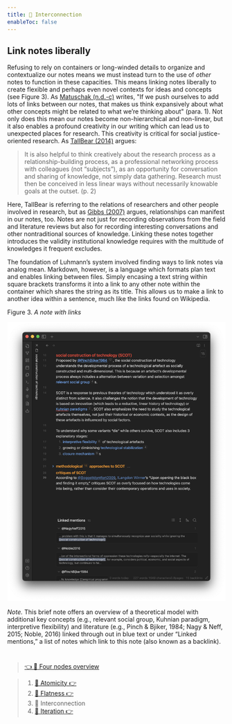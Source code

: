 ```yaml
---
title: 📖 Interconnection
enableToc: false
---
```


## Link notes liberally

Refusing to rely on containers or long-winded details to organize and contextualize our notes means we must instead turn to the use of *other* notes to function in these capacities. This means linking notes liberally to create flexible and perhaps even novel contexts for ideas and concepts (see Figure 3). As [Matuschak (n.d.-c)](References/Matuschak,%20nd-c.md) writes, "If we push ourselves to add lots of links between our notes, that makes us think expansively about what other concepts might be related to what we’re thinking about" (para. 1). Not only does this mean our notes become non-hierarchical and non-linear, but it also enables a profound creativity in our writing which can lead us to unexpected places for research. This creativity is critical for social justice-oriented research. As [TallBear (2014)](References/TallBear,%202014.md) argues:

 > 
 > It is also helpful to think creatively about the research process as a relationship-building process, as a professional networking process with colleagues (not “subjects”), as an opportunity for conversation and sharing of knowledge, not simply data gathering. Research must then be conceived in less linear ways without necessarily knowable goals at the outset. (p. 2)

Here, TallBear is referring to the relations of researchers and other people involved in research, but as [Gibbs (2007)](References/Gibbs,%202007.md) argues, relationships can manifest in our notes, too. Notes are not just for recording observations from the field and literature reviews but also for recording interesting conversations and other nontraditional sources of knowledge. Linking these notes together introduces the validity institutional knowledge requires with the multitude of knowledges it frequent excludes.

The foundation of Luhmann’s system involved finding ways to link notes via analog mean. Markdown, however, is a language which formats plan text and enables linking between files. Simply encasing a text string within square brackets transforms it into a link to any other note within the container which shares the string as its title. This allows us to make a link to another idea within a sentence, much like the links found on Wikipedia.

Figure 3. *A note with links*

![A screenshot fro Obsidian of a note titled "social construction of technology (SCOT)," which describes the theory with links to other concepts such as "relevant social group" and sources such as "@PinchBijker1985."](Figure3.png)

*Note.* This brief note offers an overview of a theoretical model with additional key concepts (e.g., relevant social group, Kuhnian paradigm, interpretive flexibility) and literature (e.g., Pinch & Bjiker, 1984; Nagy & Neff, 2015; Noble, 2016) linked through out in blue text or under “Linked mentions,” a list of notes which link to this note (also known as a backlink).

# 

 > 
 > [👈 📖 Four nodes overview](pa6%20Four%20nodes%20of%20a%20feminist%20note-taking%20methodology.md)

 > 
 > 1. [📖 Atomicity 👉 ](pa6a%20Atomicity.md)
 > 1. [📖 Flatness 👉 ](pa6b%20Flatness.md)
 > 1. 📖 Interconnection
 > 1. [📖 Iteration 👉 ](pa6d%20Iteration.md)
